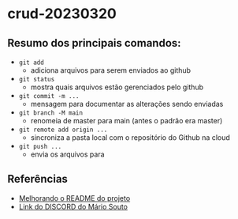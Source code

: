 # crud-20230320

## Resumo dos principais comandos:
- `git add`
    - adiciona arquivos para serem enviados ao github
- `git status`
    - mostra quais arquivos estão gerenciados pelo github
- `git commit -m ...`
    - mensagem para documentar as alterações sendo enviadas
- `git branch -M main`
    - renomeia de master para main (antes o padrão era master)
- `git remote add origin ...`
    - sincroniza a pasta local com o repositório do Github na cloud
- `git push ...`
    - envia os arquivos para

## Referências

- [Melhorando o README do projeto](https://www.youtube.com/watch?v=yMRSDdifGW8)
- [Link do DISCORD do Mário Souto](mariosouto.com/discord)

